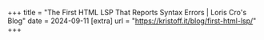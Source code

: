 +++
title = "The First HTML LSP That Reports Syntax Errors | Loris Cro's Blog"
date = 2024-09-11
[extra]
url = "https://kristoff.it/blog/first-html-lsp/"
+++
